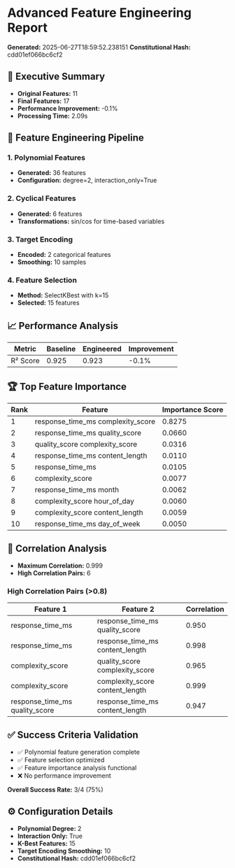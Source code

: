 # Advanced Feature Engineering Report

**Generated:** 2025-06-27T18:59:52.238151
**Constitutional Hash:** cdd01ef066bc6cf2

## 🎯 Executive Summary

- **Original Features:** 11
- **Final Features:** 17
- **Performance Improvement:** -0.1%
- **Processing Time:** 2.09s

## 🔧 Feature Engineering Pipeline

### 1. Polynomial Features
- **Generated:** 36 features
- **Configuration:** degree=2, interaction_only=True

### 2. Cyclical Features
- **Generated:** 6 features
- **Transformations:** sin/cos for time-based variables

### 3. Target Encoding
- **Encoded:** 2 categorical features
- **Smoothing:** 10 samples

### 4. Feature Selection
- **Method:** SelectKBest with k=15
- **Selected:** 15 features

## 📈 Performance Analysis

| Metric | Baseline | Engineered | Improvement |
|--------|----------|------------|-------------|
| R² Score | 0.925 | 0.923 | -0.1% |

## 🏆 Top Feature Importance

| Rank | Feature | Importance Score |
|------|---------|------------------|
| 1 | response_time_ms complexity_score | 0.8275 |
| 2 | response_time_ms quality_score | 0.0660 |
| 3 | quality_score complexity_score | 0.0316 |
| 4 | response_time_ms content_length | 0.0110 |
| 5 | response_time_ms | 0.0105 |
| 6 | complexity_score | 0.0077 |
| 7 | response_time_ms month | 0.0062 |
| 8 | complexity_score hour_of_day | 0.0060 |
| 9 | complexity_score content_length | 0.0059 |
| 10 | response_time_ms day_of_week | 0.0050 |

## 🔗 Correlation Analysis

- **Maximum Correlation:** 0.999
- **High Correlation Pairs:** 6

### High Correlation Pairs (>0.8)

| Feature 1 | Feature 2 | Correlation |
|-----------|-----------|-------------|
| response_time_ms | response_time_ms quality_score | 0.950 |
| response_time_ms | response_time_ms content_length | 0.998 |
| complexity_score | quality_score complexity_score | 0.965 |
| complexity_score | complexity_score content_length | 0.999 |
| response_time_ms quality_score | response_time_ms content_length | 0.947 |

## ✅ Success Criteria Validation

- ✅ Polynomial feature generation complete
- ✅ Feature selection optimized
- ✅ Feature importance analysis functional
- ❌ No performance improvement

**Overall Success Rate:** 3/4 (75%)

## ⚙️ Configuration Details

- **Polynomial Degree:** 2
- **Interaction Only:** True
- **K-Best Features:** 15
- **Target Encoding Smoothing:** 10
- **Constitutional Hash:** cdd01ef066bc6cf2
